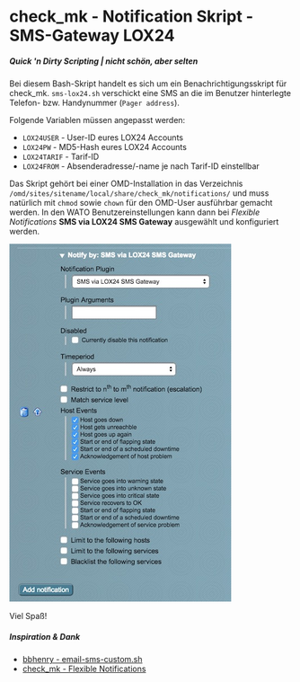 # check_mk - Notification Skript - SMS-Gateway LOX24

##### Quick 'n Dirty Scripting | nicht schön, aber selten

Bei diesem Bash-Skript handelt es sich um ein Benachrichtigungsskript für check_mk.
`sms-lox24.sh` verschickt eine SMS an die im Benutzer hinterlegte Telefon- bzw. Handynummer (`Pager address`).

Folgende Variablen müssen angepasst werden:

 * `LOX24USER` - User-ID eures LOX24 Accounts
 * `LOX24PW` - MD5-Hash eures LOX24 Accounts
 * `LOX24TARIF` - Tarif-ID
 * `LOX24FROM` - Absenderadresse/-name je nach Tarif-ID einstellbar

Das Skript gehört bei einer OMD-Installation in das Verzeichnis `/omd/sites/sitename/local/share/check_mk/notifications/` und muss natürlich mit `chmod` sowie `chown` für den OMD-User ausführbar gemacht werden. In den WATO Benutzereinstellungen kann dann bei *Flexible Notifications* **SMS via LOX24 SMS Gateway** ausgewählt und konfiguriert werden.

![cmk-wato-user-notifications.jpg](cmk-wato-user-notifications.jpg?raw=true "cmk-wato-user-notifications.jpg")

Viel Spaß!

##### Inspiration & Dank
 * [bbhenry - email-sms-custom.sh](https://github.com/bbhenry/check_mk_server/blob/master/email-sms-custom.sh)
 * [check_mk - Flexible Notifications](https://mathias-kettner.de/checkmk_flexible_notifications.html)